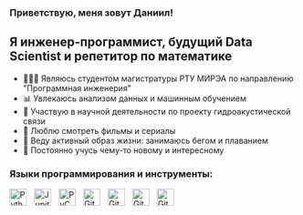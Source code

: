 ### Приветствую, меня зовут Даниил!

## Я инженер-программист, будущий Data Scientist и репетитор по математике
- 👨🏼‍🎓 Являюсь студентом магистратуры РТУ МИРЭА по направлению "Программная инженерия"
- 📊 Увлекаюсь анализом данных и машинным обучением
- 🌊 Участвую в научной деятельности по проекту гидроакустической связи
- 🎥 Люблю смотреть фильмы и сериалы
- 🥇 Веду активный образ жизни: занимаюсь бегом и плаванием
- 🧠 Постоянно учусь чему-то новому и интересному

### Языки программирования и инструменты:
<img align="left" alt="Python" width="30px" style="padding-right:10px;" src="https://cdn.jsdelivr.net/gh/devicons/devicon/icons/python/python-plain.svg" />
<img align="left" alt="Jupiter" width="30px" style="padding-right:10px;" src="https://cdn.jsdelivr.net/gh/devicons/devicon/icons/jupyter/jupyter-original.svg" />
<img align="left" alt="PyCharm" width="30px" style="padding-right:10px;" src="https://cdn.jsdelivr.net/gh/devicons/devicon/icons/pycharm/pycharm-original.svg" />
<img align="left" alt="Git" width="30px" style="padding-right:10px;" src="https://cdn.jsdelivr.net/gh/devicons/devicon/icons/git/git-original.svg" />
<img align="left" alt="GitHub" width="30px" style="padding-right:10px;" src="https://cdn.jsdelivr.net/gh/devicons/devicon/icons/github/github-original.svg" />
<img align="left" alt="GitHub" width="30px" style="padding-right:10px;" src="https://cdn.jsdelivr.net/gh/devicons/devicon/icons/arduino/arduino-original.svg" />
<img align="left" alt="GitHub" width="30px" style="padding-right:10px;" src="https://cdn.jsdelivr.net/gh/devicons/devicon/icons/matlab/matlab-original.svg" />
<br />
<br />
